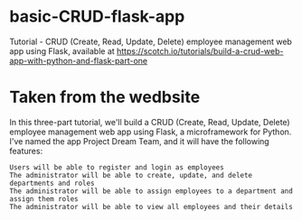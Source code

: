 # basic-CRUD-flask-app
Tutorial - CRUD (Create, Read, Update, Delete) employee management web app using Flask, available at https://scotch.io/tutorials/build-a-crud-web-app-with-python-and-flask-part-one

# Taken from the wedbsite
In this three-part tutorial, we'll build a CRUD (Create, Read, Update, Delete) employee management web app using Flask, a microframework for Python. I've named the app Project Dream Team, and it will have the following features:

    Users will be able to register and login as employees
    The administrator will be able to create, update, and delete departments and roles
    The administrator will be able to assign employees to a department and assign them roles
    The administrator will be able to view all employees and their details

